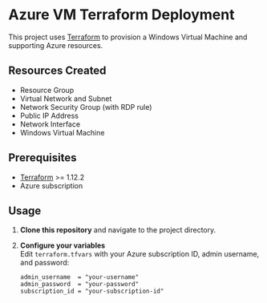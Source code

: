 # Azure VM Terraform Deployment

This project uses [Terraform](https://www.terraform.io/) to provision a Windows Virtual Machine and supporting Azure resources.

## Resources Created

- Resource Group
- Virtual Network and Subnet
- Network Security Group (with RDP rule)
- Public IP Address
- Network Interface
- Windows Virtual Machine

## Prerequisites

- [Terraform](https://learn.hashicorp.com/terraform/getting-started/install.html) >= 1.12.2
- Azure subscription

## Usage

1. **Clone this repository** and navigate to the project directory.

2. **Configure your variables**  
   Edit `terraform.tfvars` with your Azure subscription ID, admin username, and password:
   ```hcl
   admin_username  = "your-username"
   admin_password  = "your-password"
   subscription_id = "your-subscription-id"